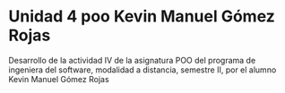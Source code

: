 # Unidad 4 poo Kevin Manuel Gómez Rojas

Desarrollo de la actividad IV de la asignatura POO del programa de ingeniera del software, modalidad a distancia, semestre II, por el alumno Kevin Manuel Gómez Rojas
